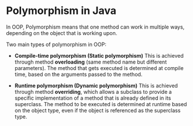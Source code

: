 # Polymorphism in Java
In OOP, Polymorphism means that one method can work in multiple ways, depending on the object that is working upon.

Two main types of polymorphism in OOP:
- **Compile-time polymorphism (Static polymorphism)**
This is achieved through method **overloading** (same method name but different parameters).
The method that gets executed is determined at compile time, based on the arguments passed to the method.

- **Runtime polymorphism (Dynamic polymorphism)**
This is achieved through method **overriding**, which allows a subclass to provide a specific implementation of a method that is already defined in its superclass.
The method to be executed is determined at runtime based on the object type, even if the object is referenced as the superclass type.
